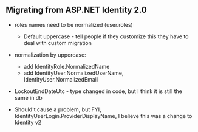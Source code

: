 ﻿## Migrating from ASP.NET Identity 2.0

- roles names need to be normalized (user.roles)
	- Default uppercase - tell people if they customize this they have to deal with custom migration

- normalization by uppercase:
	- add IdentityRole.NormalizedName
	- add IdentityUser.NormalizedUserName, IdentityUser.NormalizedEmail
- LockoutEndDateUtc - type changed in code, but I think it is still the same in db

- Should't cause a problem, but FYI, IdentityUserLogin.ProviderDisplayName, I believe this was a change to Identity v2
